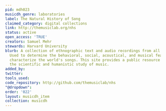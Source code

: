 ```yaml
---
pid: mdh023
musicdh_genre: laboratories
label: The Natural History of Song
claimed_category: digital collections
link: http://themusiclab.org/nhs
status: active
open_access: 'TRUE'
creators: Samuel Mehr
stewards: Harvard University
blurb: A collection of ethnographic text and audio recordings from all over the world.
  Used to determine the behavioral, social, acoustical, and musical features that
  characterize the world's songs. This site provides a public resource to advance
  the scientific and humanistic study of music.
added_by: 
twitter: 
tools_used: 
code_repository: http://github.com/themusiclab/nhs
"@dropdown": 
order: '022'
layout: musicdh_item
collection: musicdh
---
```

